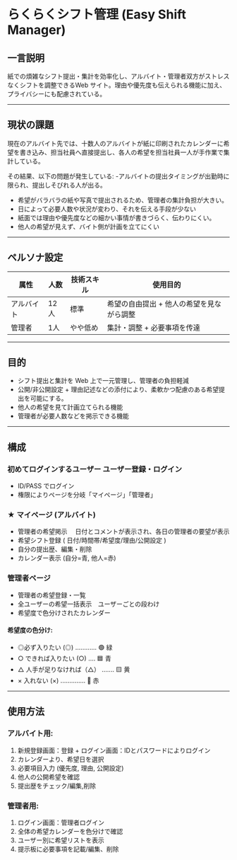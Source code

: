 # らくらくシフト管理 (Easy Shift Manager)

## 一言説明
紙での煩雑なシフト提出・集計を効率化し、アルバイト・管理者双方がストレスなくシフトを調整できるWeb サイト。理由や優先度も伝えられる機能に加え、プライバシーにも配慮されている。

---

## 現状の課題
現在のアルバイト先では、⼗数⼈のアルバイトが紙に印刷されたカレンダーに希望を書き込み、担当社員へ直接提出し、各⼈の希望を担当社員⼀⼈が⼿作業で集計している。 

その結果、以下の問題が発生している:
-アルバイトの提出タイミングが出勤時に限られ、提出しそびれる⼈が出る。 
- 希望がバラバラの紙や写真で提出されるため、管理者の集計負担が⼤きい。 
- 日によって必要人数や状況が変わり、それを伝える手段が少ない
- 紙⾯では理由や優先度などの細かい事情が書きづらく、伝わりにくい。 
- 他人の希望が見えず、バイト側が計画を立てにくい

---

## ペルソナ設定
| 属性 | 人数 | 技術スキル | 使用目的 |
|--------|--------|---------------|------------------------------------------------------------|
| アルバイト | 12人 | 標準 | 希望の自由提出 + 他人の希望を見ながら調整 |
| 管理者 | 1人  | やや低め | 集計・調整 + 必要事項を传達 |

---

## 目的
- シフト提出と集計を Web 上で一元管理し、管理者の負担軽減
- 公開/非公開設定 + 理由記述などの添付により、柔軟かつ配慮のある希望提出を可能にする。 
- 他人の希望を見て計画立てられる機能
- 管理者が必要人数などを掲示できる機能

---

## 構成
### 初めてログインするユーザー ユーザー登録・ログイン
- ID/PASS でログイン
- 権限によりページを分岐「マイページ」「管理者」

### ★ マイページ (アルバイト)
- 管理者の希望掲示　 ⽇付とコメントが表⽰され、各⽇の管理者の要望が表⽰
- 希望シフト登録 ( 日付/時間帯/希望度/理由/公開設定 )
- 自分の提出歴、編集・削除
- カレンダー表示 (自分=青, 他人=赤)

### 管理者ページ
- 管理者の希望登録・一覧
- 全ユーザーの希望一括表示　ユーザーごとの段わけ
- 希望度で色分けされたカレンダー

#### 希望度の色分け:
- ◎必ず入りたい (◎) ............ 🟢 緑
- ○ できれば入りたい (○) .... 🟦 青
- △ 人手が足りなければ（△） ....... 🟨 黄
- × 入れない (×) .............. 🔴 赤

---

## 使用方法
### アルバイト用:
1. 新規登録画面：登録 + ログイン画面：IDとパスワードによりログイン
2. カレンダーより、希望日を選択
3. 必要項目入力 (優先度, 理由, 公開設定)
4. 他人の公開希望を確認
5. 提出歴をチェック/編集,削除

### 管理者用:
1. ログイン画面：管理者ログイン
2. 全体の希望カレンダーを色分けで確認
3. ユーザー別に希望リストを表示
4. 提示板に必要事項を記載/編集、削除



